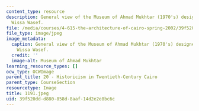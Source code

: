```yaml
---
content_type: resource
description: General view of the Museum of Ahmad Mukhtar (1970's) designed by Ramses
  Wissa Wasef.
file: /media/courses/4-615-the-architecture-of-cairo-spring-2002/39f520ddd880858d8aaf14d2e2e8bc6c_1191.jpeg
file_type: image/jpeg
image_metadata:
  caption: General view of the Museum of Ahmad Mukhtar (1970's) designed by Ramses
    Wissa Wasef.
  credit: ''
  image-alt: Museum of Ahmad Mukhtar
learning_resource_types: []
ocw_type: OCWImage
parent_title: 20 - Historicism in Twentieth-Century Cairo
parent_type: CourseSection
resourcetype: Image
title: 1191.jpeg
uid: 39f520dd-d880-858d-8aaf-14d2e2e8bc6c
---
```

